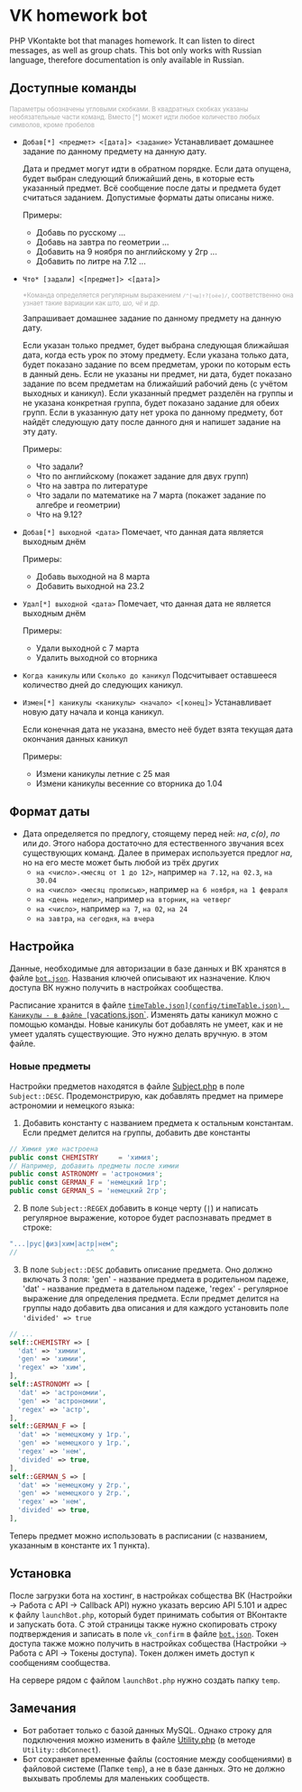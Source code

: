 # VK homework bot

PHP VKontakte bot that manages homework. It can listen to direct messages, as well as group chats. This bot only works with Russian language, therefore documentation is only available in Russian.

## Доступные команды

<p style="font-size:.8em;color:#aaa">Параметры обозначены угловыми скобками. В квадратных скобках указаны необязательные части команд. Вместо [*] может идти любое количество любых символов, кроме пробелов</p>

- `Добав[*] <предмет> <[дата]> <задание>`
  Устанавливает домашнее задание по данному предмету на данную дату.

  Дата и предмет могут идти в обратном порядке. Если дата опущена, будет выбран следующий ближайший день, в которые есть указанный предмет. Всё сообщение после даты и предмета будет считаться заданием. Допустимые форматы даты описаны ниже.

  Примеры:

  - Добавь по русскому ...
  - Добавь на завтра по геометрии ...
  - Добавить на 9 ноября по английскому у 2гр ...
  - Добавить по литре на 7.12 ...

- `Что* [задали] <[предмет]> <[дата]>`
  <p style="font-size:.8em;color:#aaa">*Команда определяется регулярным выражением <code>/^[чш]т?[оёе]/</code>, соответственно она узнает такие вариации как <em>што, шо, чё</em> и др.</p>
  Запрашивает домашнее задание по данному предмету на данную дату.

  Если указан только предмет, будет выбрана следующая ближайшая дата, когда есть урок по этому предмету.
  Если указана только дата, будет показано задание по всем предметам, уроки по которым есть в данный день.
  Если не указаны ни предмет, ни дата, будет показано задание по всем предметам на ближайший рабочий день (с учётом выходных и каникул).
  Если указанный предмет разделён на группы и не указана конкретная группа, будет показано задание для обеих групп.
  Если в указанную дату нет урока по данному предмету, бот найдёт следующую дату после данного дня и напишет задание на эту дату.

  Примеры:

  - Что задали?
  - Что по английскому (покажет задание для двух групп)
  - Что на завтра по литературе
  - Что задали по математике на 7 марта (покажет задание по алгебре и геометрии)
  - Что на 9.12?

- `Добав[*] выходной <дата>`
  Помечает, что данная дата является выходным днём

  Примеры:

  - Добавь выходной на 8 марта
  - Добавить выходной на 23.2

- `Удал[*] выходной <дата>`
  Помечает, что данная дата не является выходным днём

  Примеры:

  - Удали выходной с 7 марта
  - Удалить выходной со вторника

- `Когда каникулы` или `Сколько до каникул`
  Подсчитывает оставшееся количество дней до следующих каникул.

- `Измен[*] каникулы <каникулы> <начало> <[конец]>`
  Устанавливает новую дату начала и конца каникул.

  Если конечная дата не указана, вместо неё будет взята текущая дата окончания данных каникул

  Примеры:

  - Измени каникулы летние с 25 мая
  - Измени каникулы весенние со вторника до 1.04

## Формат даты

- Дата определяется по предлогу, стоящему перед ней: _на_, _с(о)_, _по_ или _до_. Этого набора достаточно для естественного звучания всех существующих команд. Далее в примерах используется предлог _на_, но на его месте может быть любой из трёх других
  - `на <число>.<месяц от 1 до 12>`, например `на 7.12`, `на 02.3`, `на 30.04`
  - `на <число> <месяц прописью>`, например `на 6 ноября`, `на 1 февраля`
  - `на <день недели>`, например `на вторник`, `на четверг`
  - `на <число>`, например `на 7`, `на 02`, `на 24`
  - `на завтра`, `на сегодня`, `на вчера`

## Настройка

Данные, необходимые для авторизации в базе данных и ВК хранятся в файле [`bot.json`](bot.json). Названия ключей описывают их назначение. Ключ доступа ВК нужно получить в настройках сообщества.

Расписание хранится в файле [`timeTable.json](config/timeTable.json). Каникулы - в файле [`vacations.json`](config/vacations.json). Изменять даты каникул можно с помощью команды. Новые каникулы бот добавлять не умеет, как и не умеет удалять существующие. Это нужно делать вручную. в этом файле.

### Новые предметы

Настройки предметов находятся в файле [Subject.php](util/Subject.php) в поле `Subject::DESC`.
Продемонстрирую, как добавлять предмет на примере астрономии и немецкого языка:

1. Добавить константу с названием предмета к остальным константам. Если предмет делится на группы, добавить две константы

```php
// Химия уже настроена
public const CHEMISTRY     = 'химия';
// Например, добавить предметы после химии
public const ASTRONOMY = 'астрономия';
public const GERMAN_F = 'немецкий 1гр';
public const GERMAN_S = 'немецкий 2гр';
```

2. В поле `Subject::REGEX` добавить в конце черту (`|`) и написать регулярное выражение, которое будет распознавать предмет в строке:

```php
"...|рус|физ|хим|астр|нем";
//                 ^^    ^
```

3. В поле `Subject::DESC` добавить описание предмета. Оно должно включать 3 поля: 'gen' - название предмета в родительном падеже, 'dat' - название предмета в дательном падеже, 'regex' - регулярное выражение для определения предмета. Если предмет делится на группы надо добавить два описания и для каждого установить поле `'divided' => true`

```php
// ...
self::CHEMISTRY => [
  'dat' => 'химии',
  'gen' => 'химии',
  'regex' => 'хим',
],
self::ASTRONOMY => [
  'dat' => 'астрономии',
  'gen' => 'астрономии',
  'regex' => 'астр',
],
self::GERMAN_F => [
  'dat' => 'немецкому у 1гр.',
  'gen' => 'немецкого у 1гр.',
  'regex' => 'нем',
  'divided' => true,
],
self::GERMAN_S => [
  'dat' => 'немецкому у 2гр.',
  'gen' => 'немецкого у 2гр.',
  'regex' => 'нем',
  'divided' => true,
],
```

Теперь предмет можно использовать в расписании (с названием, указанным в константе их 1 пункта).

## Установка

После загрузки бота на хостинг, в настройках собщества ВК (Настройки -> Работа с API -> Callback API) нужно указать версию API 5.101 и адрес к файлу `launchBot.php`, который будет принимать события от ВКонтакте и запускать бота. С этой страницы также нужно скопировать строку подтверждения и записать в поле `vk_confirm` в файле [`bot.json`](bot.json). Токен доступа также можно получить в настройках собщества (Настройки -> Работа с API -> Токены доступа). Токен должен иметь доступ к сообщениям сообщества.

На сервере рядом с файлом `launchBot.php` нужно создать папку `temp`.

## Замечания

- Бот работает только с базой данных MySQL. Однако строку для подключения можно изменить в файле [Utility.php](util/Utility.php) (в методе `Utility::dbConnect`).
- Бот сохраняет временные файлы (состояние между сообщениями) в файловой системе (Папке `temp`), а не в базе данных. Это не должно выхывать проблемы для маленьких сообществ.
